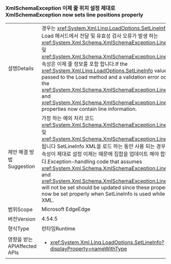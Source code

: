 ### <a name="xmlschemaexception-now-sets-line-positions-properly"></a><span data-ttu-id="1a89d-101">XmlSchemaException 이제 줄 위치 설정 제대로</span><span class="sxs-lookup"><span data-stu-id="1a89d-101">XmlSchemaException now sets line positions properly</span></span>

|   |   |
|---|---|
|<span data-ttu-id="1a89d-102">설명</span><span class="sxs-lookup"><span data-stu-id="1a89d-102">Details</span></span>|<span data-ttu-id="1a89d-103">경우는 <xref:System.Xml.Linq.LoadOptions.SetLineInfo> 값은에 Load 메서드에서 전달 및 유효성 검사 오류가 발생 하는 <xref:System.Xml.Schema.XmlSchemaException.LineNumber> 및 <xref:System.Xml.Schema.XmlSchemaException.LinePosition> 속성은 이제 줄 정보를 포함 합니다.</span><span class="sxs-lookup"><span data-stu-id="1a89d-103">If the <xref:System.Xml.Linq.LoadOptions.SetLineInfo> value is passed to the Load method and a validation error occurs, the <xref:System.Xml.Schema.XmlSchemaException.LineNumber> and <xref:System.Xml.Schema.XmlSchemaException.LinePosition> properties now contain line information.</span></span>|
|<span data-ttu-id="1a89d-104">제안 해결 방법</span><span class="sxs-lookup"><span data-stu-id="1a89d-104">Suggestion</span></span>|<span data-ttu-id="1a89d-105">가정 하는 예외 처리 코드 <xref:System.Xml.Schema.XmlSchemaException.LineNumber> 및 <xref:System.Xml.Schema.XmlSchemaException.LinePosition> 됩니다 SetLineInfo XML을 로드 하는 동안 사용 되는 경우 이러한 속성이 제대로 설정 이제는 때문에 집합을 업데이트 해야 합니다.</span><span class="sxs-lookup"><span data-stu-id="1a89d-105">Exception-handling code that assumes <xref:System.Xml.Schema.XmlSchemaException.LineNumber> and <xref:System.Xml.Schema.XmlSchemaException.LinePosition> will not be set should be updated since these properties will now be set properly when SetLineInfo is used while loading XML.</span></span>|
|<span data-ttu-id="1a89d-106">범위</span><span class="sxs-lookup"><span data-stu-id="1a89d-106">Scope</span></span>|<span data-ttu-id="1a89d-107">Microsoft Edge</span><span class="sxs-lookup"><span data-stu-id="1a89d-107">Edge</span></span>|
|<span data-ttu-id="1a89d-108">버전</span><span class="sxs-lookup"><span data-stu-id="1a89d-108">Version</span></span>|<span data-ttu-id="1a89d-109">4.5</span><span class="sxs-lookup"><span data-stu-id="1a89d-109">4.5</span></span>|
|<span data-ttu-id="1a89d-110">형식</span><span class="sxs-lookup"><span data-stu-id="1a89d-110">Type</span></span>|<span data-ttu-id="1a89d-111">런타임</span><span class="sxs-lookup"><span data-stu-id="1a89d-111">Runtime</span></span>|
|<span data-ttu-id="1a89d-112">영향을 받는 API</span><span class="sxs-lookup"><span data-stu-id="1a89d-112">Affected APIs</span></span>|<ul><li><xref:System.Xml.Linq.LoadOptions.SetLineInfo?displayProperty=nameWithType></li></ul>|

